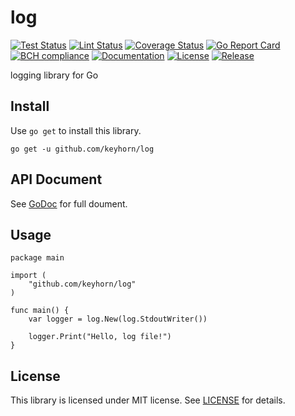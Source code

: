 # log

[![Test Status](https://github.com/keyhorn/log/workflows/test/badge.svg)](https://github.com/keyhorn/log/actions?query=workflow%3Atest)
[![Lint Status](https://github.com/keyhorn/log/workflows/lint/badge.svg)](https://github.com/keyhorn/log/actions?query=workflow%3Alint)
[![Coverage Status](https://coveralls.io/repos/github/keyhorn/log/badge.svg?branch=main)](https://coveralls.io/github/keyhorn/log?branch=main)
[![Go Report Card](https://goreportcard.com/badge/github.com/keyhorn/log)](https://goreportcard.com/report/github.com/keyhorn/log)
[![BCH compliance](https://bettercodehub.com/edge/badge/keyhorn/log?branch=main)](https://bettercodehub.com/)
[![Documentation](https://godoc.org/github.com/keyhorn/log?status.svg)](http://godoc.org/github.com/keyhorn/log)
[![License](https://img.shields.io/github/license/keyhorn/log.svg?maxAge=2592000)](https://github.com/keyhorn/log/LICENSE)
[![Release](https://img.shields.io/github/release/keyhorn/log.svg?label=Release)](https://github.com/keyhorn/log/releases)

logging library for Go

## Install

Use `go get` to install this library.

```shell
go get -u github.com/keyhorn/log
```

## API Document

See [GoDoc](https://godoc.org/github.com/keyhorn/log) for full doument.

## Usage

```golang
package main

import (
    "github.com/keyhorn/log"
)

func main() {
    var logger = log.New(log.StdoutWriter())

    logger.Print("Hello, log file!")
}
```

## License

This library is licensed under MIT license. See [LICENSE](https://github.com/keyhorn/log/LICENSE) for details.
